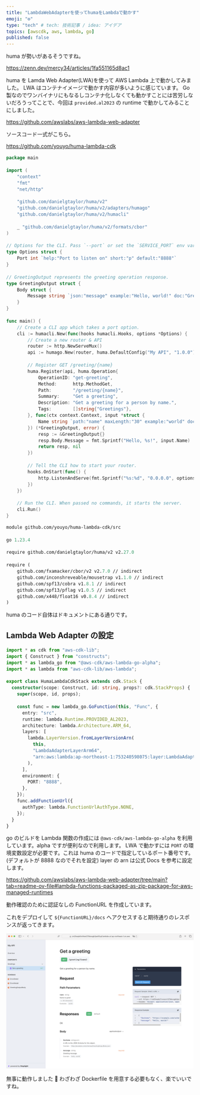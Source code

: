 ```yaml
---
title: "LambdaWebAdapterを使ってhumaをLambdaで動かす"
emoji: "⚙️"
type: "tech" # tech: 技術記事 / idea: アイデア
topics: [awscdk, aws, lambda, go]
published: false
---
```


huma が勢いがあるそうですね。

https://zenn.dev/mercy34/articles/1fa551165d8ac1

huma を Lamda Web Adapter(LWA)を使って AWS Lambda 上で動かしてみました。
LWA はコンテナイメージで動かす内容が多いように感じています。
Go 製なのでワンバイナリにもなるしコンテナ化しなくても動かすことには苦労しないだろうってことで、今回は `provided.al2023` の runtime で動かしてみることにしました。

https://github.com/awslabs/aws-lambda-web-adapter

ソースコード一式がこちら。

https://github.com/youyo/huma-lambda-cdk

```go:src/main.go
package main

import (
	"context"
	"fmt"
	"net/http"

	"github.com/danielgtaylor/huma/v2"
	"github.com/danielgtaylor/huma/v2/adapters/humago"
	"github.com/danielgtaylor/huma/v2/humacli"

	_ "github.com/danielgtaylor/huma/v2/formats/cbor"
)

// Options for the CLI. Pass `--port` or set the `SERVICE_PORT` env var.
type Options struct {
	Port int `help:"Port to listen on" short:"p" default:"8888"`
}

// GreetingOutput represents the greeting operation response.
type GreetingOutput struct {
	Body struct {
		Message string `json:"message" example:"Hello, world!" doc:"Greeting message"`
	}
}

func main() {
	// Create a CLI app which takes a port option.
	cli := humacli.New(func(hooks humacli.Hooks, options *Options) {
		// Create a new router & API
		router := http.NewServeMux()
		api := humago.New(router, huma.DefaultConfig("My API", "1.0.0"))

		// Register GET /greeting/{name}
		huma.Register(api, huma.Operation{
			OperationID: "get-greeting",
			Method:      http.MethodGet,
			Path:        "/greeting/{name}",
			Summary:     "Get a greeting",
			Description: "Get a greeting for a person by name.",
			Tags:        []string{"Greetings"},
		}, func(ctx context.Context, input *struct {
			Name string `path:"name" maxLength:"30" example:"world" doc:"Name to greet"`
		}) (*GreetingOutput, error) {
			resp := &GreetingOutput{}
			resp.Body.Message = fmt.Sprintf("Hello, %s!", input.Name)
			return resp, nil
		})

		// Tell the CLI how to start your router.
		hooks.OnStart(func() {
			http.ListenAndServe(fmt.Sprintf("%s:%d", "0.0.0.0", options.Port), router)
		})
	})

	// Run the CLI. When passed no commands, it starts the server.
	cli.Run()
}
```

```go:src/go.mod
module github.com/youyo/huma-lambda-cdk/src

go 1.23.4

require github.com/danielgtaylor/huma/v2 v2.27.0

require (
	github.com/fxamacker/cbor/v2 v2.7.0 // indirect
	github.com/inconshreveable/mousetrap v1.1.0 // indirect
	github.com/spf13/cobra v1.8.1 // indirect
	github.com/spf13/pflag v1.0.5 // indirect
	github.com/x448/float16 v0.8.4 // indirect
)
```

huma のコード自体はドキュメントにある通りです。

## Lambda Web Adapter の設定

```typescript:src/huma-lambda-cdk-stack.ts
import * as cdk from "aws-cdk-lib";
import { Construct } from "constructs";
import * as lambda_go from "@aws-cdk/aws-lambda-go-alpha";
import * as lambda from "aws-cdk-lib/aws-lambda";

export class HumaLambdaCdkStack extends cdk.Stack {
  constructor(scope: Construct, id: string, props?: cdk.StackProps) {
    super(scope, id, props);

    const func = new lambda_go.GoFunction(this, "Func", {
      entry: "src",
      runtime: lambda.Runtime.PROVIDED_AL2023,
      architecture: lambda.Architecture.ARM_64,
      layers: [
        lambda.LayerVersion.fromLayerVersionArn(
          this,
          "LambdaAdapterLayerArm64",
          "arn:aws:lambda:ap-northeast-1:753240598075:layer:LambdaAdapterLayerArm64:23"
        ),
      ],
      environment: {
        PORT: "8888",
      },
    });
    func.addFunctionUrl({
      authType: lambda.FunctionUrlAuthType.NONE,
    });
  }
}
```

go のビルドを Lambda 関数の作成には `@aws-cdk/aws-lambda-go-alpha` を利用しています。alpha ですが便利なので利用します。
LWA で動かすには `PORT` の環境変数設定が必要です。これは huma のコードで指定しているポート番号です。(デフォルトが 8888 なのでそれを設定)
layer の arn は公式 Docs を参考に設定します。

https://github.com/awslabs/aws-lambda-web-adapter/tree/main?tab=readme-ov-file#lambda-functions-packaged-as-zip-package-for-aws-managed-runtimes

動作確認のために認証なしの FunctionURL を作成しています。

これをデプロイして `${FunctionURL}/docs` へアクセスすると期待通りのレスポンスが返ってきます。

![](/images/huma-lambda-cdk/1.png)

無事に動作しました 🙂
わざわざ Dockerfile を用意する必要もなく、楽でいいですね。
